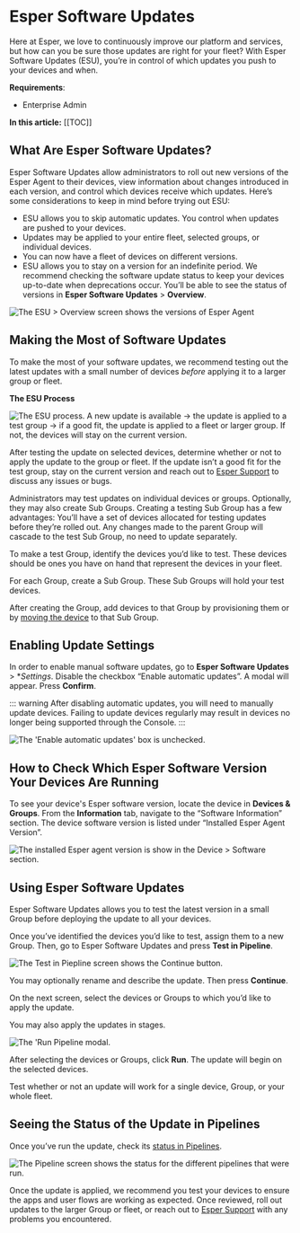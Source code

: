 # Esper Software Updates

Here at Esper, we love to continuously improve our platform and services, but how can you be sure those updates are right for your fleet? With Esper Software Updates (ESU), you’re in control of which updates you push to your devices and when. 

**Requirements**: 
- Enterprise Admin 

**In this article:**
[[TOC]]


## What Are Esper Software Updates? 

Esper Software Updates allow administrators to roll out new versions of the Esper Agent to their devices, view information about changes introduced in each version, and control which devices receive which updates. Here’s some considerations to keep in mind before trying out ESU: 

- ESU allows you to skip automatic updates. You control when updates are pushed to your devices.
- Updates may be applied to your entire fleet, selected groups, or individual devices.
- You can now have a fleet of devices on different versions. 
- ESU allows you to stay on a version for an indefinite period. We recommend checking the software update status to keep your devices up-to-date when deprecations occur. You’ll be able to see the status of versions in **Esper Software Updates** > **Overview**. 

![The ESU > Overview screen shows the versions of Esper Agent](./images/ESU/esu-versions.png)

## Making the Most of Software Updates 

To make the most of your software updates, we recommend testing out the latest updates with a small number of devices *before* applying it to a larger group or fleet. 

**The ESU Process**

![The ESU process. A new update is available -> the update is applied to a test group -> if a good fit, the update is applied to a fleet or larger group. If not, the devices will stay on the current version.](./images/ESU/the-esu-process.png)

After testing the update on selected devices, determine whether or not to apply the update to the group or fleet. If the update isn’t a good fit for the test group, stay on the current version and reach out to [Esper Support](mailto:support@esper.io) to discuss any issues or bugs. 

Administrators may test updates on individual devices or groups. Optionally, they may also create Sub Groups. Creating a testing Sub Group has a few advantages: 
You’ll have a set of devices allocated for testing updates before they’re rolled out. 
Any changes made to the parent Group will cascade to the test Sub Group, no need to update separately. 

To make a test Group, identify the devices you’d like to test. These devices should be ones you have on hand that represent the devices in your fleet.  

For each Group, create a Sub Group. These Sub Groups will hold your test devices.

After creating the Group, add devices to that Group by provisioning them or by [moving the device](https://console-docs-v2.esper.io/devices-groups/readyonboard-action.html#onboarding-methods) to that Sub Group. 


## Enabling Update Settings 

In order to enable manual software updates, go to **Esper Software Updates** > **Settings*. Disable the checkbox “Enable automatic updates”. A modal will appear. Press **Confirm**. 

::: warning 
After disabling automatic updates, you will need to manually update devices. Failing to update devices regularly may result in devices no longer being supported through the Console. 
:::

![The 'Enable automatic updates' box is unchecked.](./images/ESU/run-auto-updates-is-disabled.png)

## How to Check Which Esper Software Version Your Devices Are Running 

To see your device's Esper software version, locate the device in **Devices & Groups**. From the **Information** tab, navigate to the “Software Information” section. The device software version is listed under “Installed Esper Agent Version”. 

![The installed Esper agent version is show in the Device > Software section.](./images/ESU/shows-the-installed-esper-agent.png)

## Using Esper Software Updates

Esper Software Updates allows you to test the latest version in a small Group before deploying the update to all your devices. 

Once you’ve identified the devices you’d like to test, assign them to a new Group. Then, go to Esper Software Updates and press **Test in Pipeline**. 

![The Test in Piepline screen shows the Continue button.](./images/ESU/test-version-in-pipeline.png)

You may optionally rename and describe the update. Then press **Continue**. 

On the next screen, select the devices or Groups to which you’d like to apply the update. 

You may also apply the updates in stages. 

![The 'Run Pipeline modal.](./images/ESU/run-pipeliine-screen.png)

After selecting the devices or Groups, click **Run**. The update will begin on the selected devices. 

Test whether or not an update will work for a single device, Group, or your whole fleet. 

## Seeing the Status of the Update in Pipelines 

Once you’ve run the update, check its [status in Pipelines](https://console-docs-v2.esper.io/pipeline/stage.html).

![The Pipeline screen shows the status for the different pipelines that were run.](./images/ESU/pipelines-status.png)

Once the update is applied, we recommend you test your devices to ensure the apps and user flows are working as expected. Once reviewed, roll out updates to the larger Group or fleet, or reach out to [Esper Support](mailto:support@esper.io) with any problems you encountered.


